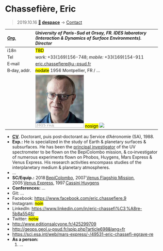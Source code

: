 # Chassefière, Eric
> 2019.10.16 **[🚀](../index/index.md) [despace](index.md)** → [Contact](contact.md)

|*[Org.](contact.md)*|*University of Paris-Sud at Orsay, FR. IDES laboratory (Interaction & Dynamics of Surface Environments). Director*|
|:--|:--|
|i18n| <mark>TBD</mark> |
|Tel| *work:* +33(169)156-748; *mobile:* +33(169)154-911 |
|E‑mail| <eric.chassefiere@u-psud.fr> |
|B‑day, addr.| <mark>nodate</mark> 1956 Montpellier, FR / … |
|| [![](f/contact/c/chassefiere_001_photo_thumb.jpg)](f/contact/c/chassefiere_001_photo.jpg) <mark>nosign</mark> [![](f/contact//_001_sign_thumb.jpg)](f/contact//_001_sign.png) |

   - **[CV](f/contact/c/chassefiere_001_cv.jpg)**. Doctorant, puis post‑doctorant au Service d’Aéronomie (SA), 1988.
   - **Exp.:** He is specialized in the study of Earth & planetary surfaces & subsurfaces. He has been the [principal investigator](principal_investigator.md) of the UV spectrometer to be flown on the BepiColombo mission, & co‑investigator of numerous experiments flown on Phobos, Huygens, Mars Express & Venus Express. His research activities encompass studies of the interplanetary medium & planetary atmospheres.
   - …
   - **SC/Equip.:** 2018 [BepiColombo](bepicolombo.md), 2007 [Venus Flagship Mission](venus_flagship_mission.md), 2005 [Venus Express](venus_express.md), 1997 [Cassini Huygens](cassini_huygens.md)
   - **Conferences:** …
   - Git: …
   - Facebook: <https://www.facebook.com/eric.chassefiere.9>
   - Instagram: <mark>noin</mark>
   - LinkedIn: <https://www.linkedin.com/in/eric-chassefi%C3 %A8re-5b8a5548/>
   - Twitter: <mark>notw</mark>
   - <http://www.editionsalcyone.fr/425299709>
   - <http://geops.geol.u-psud.fr/spip.php?article698&lang=fr>
   - <https://sci.esa.int/web/mars-express/-/49531-eric-chassefi-egrave-re>
   - **As a person:**
      1. …

